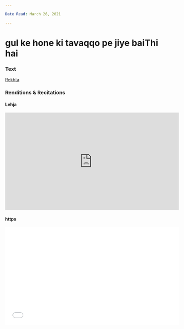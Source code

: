 ```yaml
---

Date Read: March 26, 2021

---
```


# gul ke hone ki tavaqqo pe jiye baiThi hai

### Text
[Rekhta](https://www.rekhta.org/ghazals/gul-ke-hone-kii-tavaqqo-pe-jiye-baithii-hai-mah-laqa-chanda-ghazals?lang=ur)

### Renditions & Recitations

#### Lehja

<iframe width="560" height="315" src="https://www.youtube.com/embed/YIE7Rxzbg4c" title="YouTube video player" frameborder="0" allow="accelerometer; autoplay; clipboard-write; encrypted-media; gyroscope; picture-in-picture" allowfullscreen></iframe>

#### https

<iframe width="560" height="315" src="//www.youtube.com/embed/QW8ZwPq_4ws" title="YouTube video player" frameborder="0" allow="accelerometer; autoplay; clipboard-write; encrypted-media; gyroscope; picture-in-picture" allowfullscreen></iframe>

